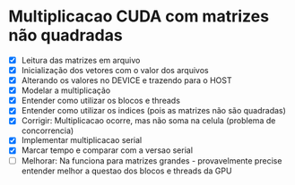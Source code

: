 # Multiplicacao CUDA com matrizes não quadradas
- [x] Leitura das matrizes em arquivo
- [x] Inicialização dos vetores com o valor dos arquivos
- [x] Alterando os valores no DEVICE e trazendo para o HOST
- [x] Modelar a multiplicação
- [x] Entender como utilizar os blocos e threads
- [x] Entender como utilizar os indices (pois as matrizes não são quadradas)
- [x] Corrigir: Multiplicacao ocorre, mas não soma na celula (problema de concorrencia)
- [X] Implementar multiplicacao serial
- [X] Marcar tempo e comparar com a versao serial
- [ ] Melhorar: Na funciona para matrizes grandes - provavelmente precise entender melhor a questao dos blocos e threads da GPU
